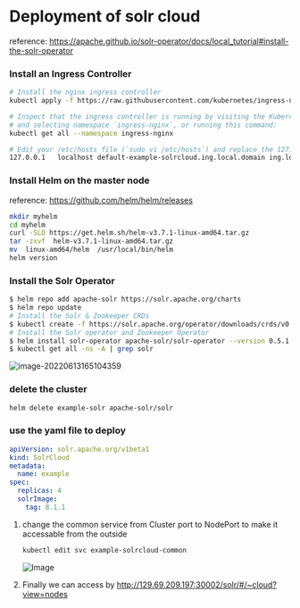 # Deployment of solr cloud



reference: https://apache.github.io/solr-operator/docs/local_tutorial#install-the-solr-operator

### Install an Ingress Controller

```sh
# Install the nginx ingress controller
kubectl apply -f https://raw.githubusercontent.com/kubernetes/ingress-nginx/master/deploy/static/provider/cloud/deploy.yaml

# Inspect that the ingress controller is running by visiting the Kubernetes dashboard 
# and selecting namespace `ingress-nginx`, or running this command:
kubectl get all --namespace ingress-nginx

# Edit your /etc/hosts file (`sudo vi /etc/hosts`) and replace the 127.0.0.1 line with:
127.0.0.1	localhost default-example-solrcloud.ing.local.domain ing.local.domain default-example-solrcloud-0.ing.local.domain default-example-solrcloud-1.ing.local.domain default-example-solrcloud-2.ing.local.domain dinghy-ping.localhost
```



### Install Helm on the master node

reference: https://github.com/helm/helm/releases

```sh
mkdir myhelm
cd myhelm
curl -SLO https://get.helm.sh/helm-v3.7.1-linux-amd64.tar.gz
tar -zxvf  helm-v3.7.1-linux-amd64.tar.gz
mv  linux-amd64/helm  /usr/local/bin/helm
helm version
```



### Install the Solr Operator

```sh
$ helm repo add apache-solr https://solr.apache.org/charts
$ helm repo update
# Install the Solr & Zookeeper CRDs
$ kubectl create -f https://solr.apache.org/operator/downloads/crds/v0.5.1/all-with-dependencies.yaml
# Install the Solr operator and Zookeeper Operator
$ helm install solr-operator apache-solr/solr-operator --version 0.5.1
$ kubectl get all -ns -A | grep solr
```

![image-20220613165104359](https://markdown-1301334775.cos.eu-frankfurt.myqcloud.com/image-20220613165104359.png)



### delete the cluster

```sh
helm delete example-solr apache-solr/solr
```



### use the yaml file to deploy

```yaml
apiVersion: solr.apache.org/v1beta1
kind: SolrCloud
metadata:
  name: example
spec:
  replicas: 4
  solrImage:
    tag: 8.1.1
```

1. change the common service from Cluster port to NodePort to make it accessable from the outside

   ```sh
   kubectl edit svc example-solrcloud-common
   ```

   ![Image](https://markdown-1301334775.cos.eu-frankfurt.myqcloud.com/solr_cloud_common_service.PNG)

2. Finally we can access by http://129.69.209.197:30002/solr/#/~cloud?view=nodes